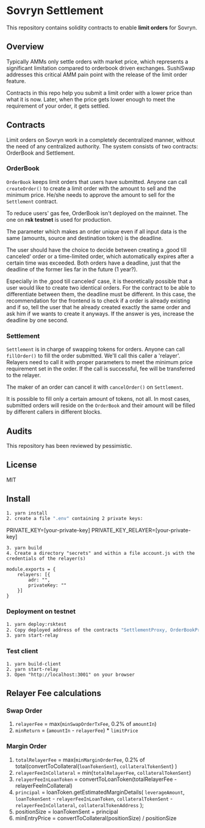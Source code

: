 # Sovryn Settlement

This repository contains solidity contracts to enable **limit orders** for Sovryn.

## Overview

Typically AMMs only settle orders with market price, which represents a significant limitation compared to orderbook driven exchanges. SushiSwap addresses this critical AMM pain point with the release of the limit order feature.

Contracts in this repo help you submit a limit order with a lower price than what it is now. Later, when the price gets lower enough to meet the requirement of your order, it gets settled.


## Contracts
Limit orders on Sovryn work in a completely decentralized manner, without the need of any centralized authority. The system consists of two contracts: OrderBook and Settlement.

### OrderBook
`OrderBook` keeps limit orders that users have submitted. Anyone can call `createOrder()` to create a limit order with the amount to sell and the minimum price. He/she needs to approve the amount to sell for the `Settlement` contract.

To reduce users' gas fee, OrderBook isn't deployed on the mainnet. The one on **rsk testnet** is used for production.


The parameter which makes an order unique even if all input data is the same (amounts, source and destination token) is the deadline.

The user should have the choice to decide between creating a ‚good till canceled‘ order or a time-limited order, which automatically expires after a certain time was exceeded. Both orders have a deadline, just that the deadline of the former lies far in the future (1 year?).

Especially in the ‚good till canceled‘  case, it is theoretically possible that a user would like to create two identical orders. For the contract to be able to differentiate between them, the deadline must be different. In this case, the recommendation for the frontend is to check if a order is already existing and if so, tell the user that he already created exactly the same order and ask him if we wants to create it anyways. If the answer is yes, increase the deadline by one second.



### Settlement
`Settlement` is in charge of swapping tokens for orders. Anyone can call `fillOrder()` to fill the order submitted. We'll call this caller a 'relayer'. Relayers need to call it with proper parameters to meet the minimum price requirement set in the order. If the call is successful, fee will be transferred to the relayer.

The maker of an order can cancel it with `cancelOrder()` on `Settlement`.

It is possible to fill only a certain amount of tokens, not all. In most cases, submitted orders will reside on the `OrderBook` and their amount will be filled by different callers in different blocks.



## Audits
This repository has been reviewed by pessimistic. 


## License
MIT

## Install

```sh
1. yarn install
2. create a file ".env" containing 2 private keys: 
```
PRIVATE_KEY=[your-private-key]
PRIVATE_KEY_RELAYER=[your-private-key]
```
3. yarn build
4. Create a directory "secrets" and within a file account.js with the credentials of the relayer(s)

module.exports = {
    relayers: [{
        adr: "",
        privateKey: ""
    }]
}

```

### Deployment on testnet

```sh
1. yarn deploy:rsktest
2. Copy deployed address of the contracts "SettlementProxy, OrderBookProxy, OrderBookMarginProxy" into the config file "src/config/testnet.js"
3. yarn start-relay
```

### Test client
```
1. yarn build-client
2. yarn start-relay
3. Open "http://localhost:3001" on your browser
```

## Relayer Fee calculations

### Swap Order
1. `relayerFee` = max(`minSwapOrderTxFee`, 0.2% of `amountIn`)
2. `minReturn` = (`amountIn` - `relayerFee`) * `limitPrice`

### Margin Order
1. `totalRelayerFee` = max(`minMarginOrderFee`, 0.2% of total(convertToCollateral(`loanTokenSent`), `collateralTokenSent`) )
2. `relayerFeeInCollateral` = min(`totalRelayerFee`, `collateralTokenSent`)
3. `relayerFeeInLoanToken` = convertToLoanToken(totalRelayerFee - relayerFeeInCollateral)
4. `principal` = loanToken.getEstimatedMarginDetails(
        `leverageAmount`,
        `loanTokenSent` - `relayerFeeInLoanToken`,
        `collateralTokenSent` - `relayerFeeInCollateral`,
        `collateralTokenAddress`
    );
5. positionSize = loanTokenSent + principal
6. minEntryPrice = convertToCollateral(positionSize) / positionSize